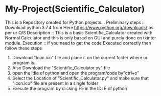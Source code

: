 # My-Project(Scientific_Calculator)
This is a Repository created for Python projects...
Preliminary steps ::
 Download python 3.7.4 from Here
 https://www.python.org/downloads/ as per ur O/S
Description ::
  This is a basic Scientific_Calculator created with Normal Calculator and this is only based on GUI 
  and purely done on tkinter module.
Execution ::
if you need to get the code Executed correctly then follow these steps
1. Download "icon.ico" file and place it on the current folder where ur program is..
2. Also Download the "Scientific_Calculator.py" file 
3. open the idle of python and open the program/code by"ctrl+o"
4. Select the Location of "Scientific_Calculator.py" and make sure that "icon.ico" file are present in a single folder
5. Execute the program by clicking F5 in the IDLE of python
